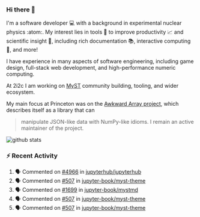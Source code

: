 ### Hi there 👋 

I'm a software developer 💻 with a background in experimental nuclear physics :atom:. My interest lies in tools :wrench: to improve productivity :chart_with_upwards_trend: and scientific insight :telescope:, including rich documentation 📚, interactive computing 🧮, and more! 

I have experience in many aspects of software engineering, including game design, full-stack web development, and high-performance numeric computing. 

At 2i2c I am working on [MyST](https://github.com/jupyter-book/mystmd) community building, tooling, and wider ecosystem. 

My main focus at Princeton was on the [Awkward Array project](awkward-array.org/), which describes itself as a library that can 
> manipulate JSON-like data with NumPy-like idioms. I remain an active maintainer of the project. 

![github stats](https://github-readme-stats.vercel.app/api?username=agoose77&show_icons=true&hide_rank=true&hide_title=true&bg_color=30,e76445,904e95&text_color=efe3ec&icon_color=efe3ec)
<!--
**agoose77/agoose77** is a ✨ _special_ ✨ repository because its `README.md` (this file) appears on your GitHub profile.

Here are some ideas to get you started:

- 🔭 I’m currently working on ...
- 🌱 I’m currently learning ...
- 👯 I’m looking to collaborate on ...
- 🤔 I’m looking for help with ...
- 💬 Ask me about ...
- 📫 How to reach me: ...
- 😄 Pronouns: ...
- ⚡ Fun fact: ...
-->

### :zap: Recent Activity

<!--START_SECTION:activity-->
1. 🗣 Commented on [#4966](https://github.com/jupyterhub/jupyterhub/pull/4966#issuecomment-2549120033) in [jupyterhub/jupyterhub](https://github.com/jupyterhub/jupyterhub)
2. 🗣 Commented on [#507](https://github.com/jupyter-book/myst-theme/issues/507#issuecomment-2549098999) in [jupyter-book/myst-theme](https://github.com/jupyter-book/myst-theme)
3. 🗣 Commented on [#1699](https://github.com/jupyter-book/mystmd/pull/1699#issuecomment-2549082936) in [jupyter-book/mystmd](https://github.com/jupyter-book/mystmd)
4. 🗣 Commented on [#507](https://github.com/jupyter-book/myst-theme/issues/507#issuecomment-2549074571) in [jupyter-book/myst-theme](https://github.com/jupyter-book/myst-theme)
5. 🗣 Commented on [#507](https://github.com/jupyter-book/myst-theme/issues/507#issuecomment-2549072840) in [jupyter-book/myst-theme](https://github.com/jupyter-book/myst-theme)
<!--END_SECTION:activity-->

